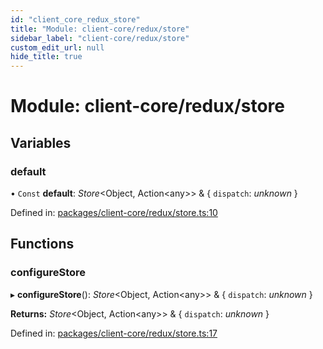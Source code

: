 ```yaml
---
id: "client_core_redux_store"
title: "Module: client-core/redux/store"
sidebar_label: "client-core/redux/store"
custom_edit_url: null
hide_title: true
---
```


# Module: client-core/redux/store

## Variables

### default

• `Const` **default**: *Store*<Object, Action<any\>\> & { `dispatch`: *unknown*  }

Defined in: [packages/client-core/redux/store.ts:10](https://github.com/xr3ngine/xr3ngine/blob/9d253dc38/packages/client-core/redux/store.ts#L10)

## Functions

### configureStore

▸ **configureStore**(): *Store*<Object, Action<any\>\> & { `dispatch`: *unknown*  }

**Returns:** *Store*<Object, Action<any\>\> & { `dispatch`: *unknown*  }

Defined in: [packages/client-core/redux/store.ts:17](https://github.com/xr3ngine/xr3ngine/blob/9d253dc38/packages/client-core/redux/store.ts#L17)
